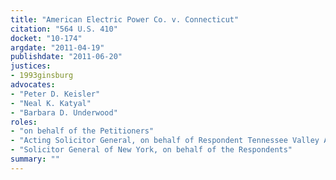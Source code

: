 ```yaml
---
title: "American Electric Power Co. v. Connecticut"
citation: "564 U.S. 410"
docket: "10-174"
argdate: "2011-04-19"
publishdate: "2011-06-20"
justices:
- 1993ginsburg
advocates:
- "Peter D. Keisler"
- "Neal K. Katyal"
- "Barbara D. Underwood"
roles:
- "on behalf of the Petitioners"
- "Acting Solicitor General, on behalf of Respondent Tennessee Valley Authority, supporting the Petitioners"
- "Solicitor General of New York, on behalf of the Respondents"
summary: ""
---
```



